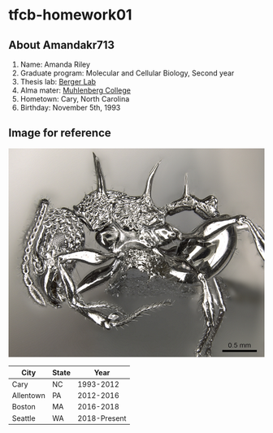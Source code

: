 # tfcb-homework01

## About Amandakr713
1. Name: Amanda Riley
2. Graduate program: Molecular and Cellular Biology, Second year 
3. Thesis lab: [Berger Lab](https://research.fhcrc.org/berger/en.html)
4. Alma mater: [Muhlenberg College](https://www.muhlenberg.edu/) 
5. Hometown: Cary, North Carolina
6. Birthday: November 5th, 1993

## Image for reference
![*acanthomyrmex ferox*](images/acanthomyrmex-ferox.jpg) 

| City | State | Year |
| ---- | ---- | ------ |
| Cary | NC    | 1993-2012 |
| Allentown | PA | 2012-2016 |
| Boston | MA | 2016-2018
|Seattle | WA | 2018-Present |





